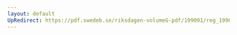 ```yaml
---
layout: default
UpRedirect: https://pdf.swedeb.se/riksdagen-volumeG-pdf/199091/reg_199091/reg_199091_0224.pdf
---
```

